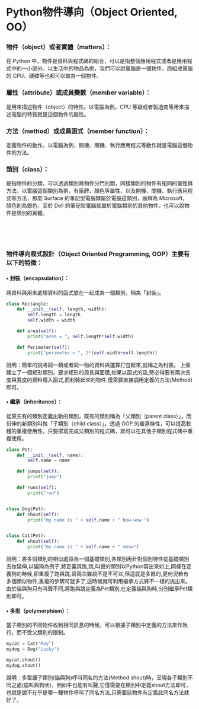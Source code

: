 # Python物件導向（Object Oriented, OO）

### 物件（object）或者實體（matters）：

在 Python 中，物件是資料與程式碼的組合，可以是指整個應用程式或者是應用程式中的一小部分。以生活中的物品為例，我們可以說電腦是一個物件，而組成電腦的 CPU、硬碟等也都可以做為一個物件。

### 屬性（attribute）或成員變數（member variable）：
是用來描述物件（object）的特性。以電腦為例，CPU 等級或者製造商等用來描述電腦的特質就是這個物件的屬性。

### 方法（method）或成員函式（member function）：
定義物件的動作。以電腦為例，開機、關機、執行應用程式等動作就是電腦這個物件的方法。

### 類別（class）：
是指物件的分類，可以透過類別將物件分門別類，同樣類別的物件有相同的屬性與方法。以電腦這個類別為例，有廠牌、顏色等屬性，以及開機、關機、執行應用程式等方法，那麼 Surface 的筆記型電腦隸屬於電腦這類別，廠牌為 Microsoft，顏色則為銀色，至於 Dell 的筆記型電腦就屬於電腦類別的其他物件。也可以說物件是類別的實體。

<br>
<br>
<br>

### 物件導向程式設計（Object Oriented Programming, OOP）主要有以下的特徵：

#### • 封裝（encapsulation）：
將資料與用來處理資料的函式放在一起成為一個類別，稱為「封裝」。


```python
class Rectangle:
    def __init__(self, length, width):
        self.length = length
        self.width = width

    def area(self):
        print("area = ", self.length*self.width)

    def Perimeter(self):
        print("perimeter = ", 2*(self.width+self.length))
```
說明：簡單的說將同一類或者同一物的資料與運算打包起來,就稱之為封裝。
上面建立了一個矩形類別，要求矩形的周長與面積,如果以函式的話,勢必得要有兩次長度與寬度的資料傳入函式,而封裝起來的物件,僅需要直接調用定義的方法(Method)即可。
<br>

#### • 繼承（inheritance）：
從原先有的類別定義出新的類別，既有的類別稱為「父類別（parent class）」，而衍伸的新類別叫做「子類別（child class）」。透過 OOP 的繼承特性，可以提高軟體的重複使用性，只要撰寫完成父類別的程式碼，就可以在其他子類別程式碼中重複使用。

```python
class Pet:
    def __init__(self, name):
        self.name = name

    def jumps(self):
        print("jump")

    def runs(self):
        print("run")


class Dog(Pet):
    def shout(self):
        print("my name is " + self.name + " bow-wow ")


class Cat(Pet):
    def shout(self):
        print("my name is " + self.name + " meow")
```        
說明：將多個類別的相似處設為一個基礎類別,各類別再針對個別特性從基礎類別去做延伸,以貓狗為例子,將定義其跑,跳,叫聲的類別以Python寫出來如上,同樣在定義狗的時候,卻重複了跑與跳,寫兩次雖說不是不可以,但這就是多餘的,更何況若有多個類似物件,重複的步驟可就多了,這時候就可利用繼承方式將不一樣的挑出來。
由於貓與狗只有叫聲不同,將跑與跳定義為Pet類別,在定義貓與狗時,分別繼承Pet類別即可。
<br>

#### • 多型（polymorphism）：
當子類別的不同物件收到相同訊息的時候，可以根據子類別中定義的方法來作執行，而不受父類別的限制。
```python
mycat = Cat("May")
mydog = Dog("Lucky")

mycat.shout()
mydog.shout()
```
說明：多型讓子類別(貓與狗)呼叫同名的方法(Method shout)時，呈現各子類別不同之處(貓叫與狗吠)，例如牛也能有叫聲,它僅需要在類別中定義shout方法即可，也就是說不在乎是哪一種物件呼叫了同名方法,只需要該物件有定義此同名方法就好了。




